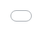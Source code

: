 ```yaml
---
layout: post
date:   2025-03-25
image: "/conflict_urbanism_sp2025/images/lopez_Post_Cover_Image_nuclear.png"
title:  "Nuclear Ecology: Data Voids of Turkey Point Nuclear Generating Station"
author: "Holly Baker, Minhan Lin, Trella Isabel Lopez"
---
```

The project explores the impact of nuclear power plant infrastructure on maritime ecosystems and how these artificial landscapes can unintentionally create ideal habitats for wildlife. Set against a backdrop of critical concerns for the risk associated with nuclear generation, our research aims to bring to light the nuanced effects of the Turkey Point Nuclear Generating Station, located in the Miami area, Florida, on both the health of the local ecosystem, and focuses in on the impact on two specific species: American crocodiles and seagrass. 



#### CROCODILES


#### ENVIRONMENTAL IMPACT

![Pollution in Biscane Bay](/conflict_urbanism_sp2025/images/Baker_Lin_Lopez/Lopez_Water_Pollution.png)

#### CENSUS 


![Miami-Dade County Census Tracts](/conflict_urbanism_sp2025/images/Baker_Lin_Lopez/Lopez_Census_Date.gif)


#### POLITICAL CONTROVERSY  



<div class="iframe-column"><iframe src="/conflict_urbanism_sp2025/images/Baker_Lin_Lopez/lopez_timeline_2.html" style="position:absolute;top:0;left:0;width:100%;height:100%;" frameborder="0"></iframe></div>


***REMINDER: To view the structure of your website in Visual Studio Code without having to upload to Github, press the following keys to get a spit-screen view: Ctrl K then V.***

